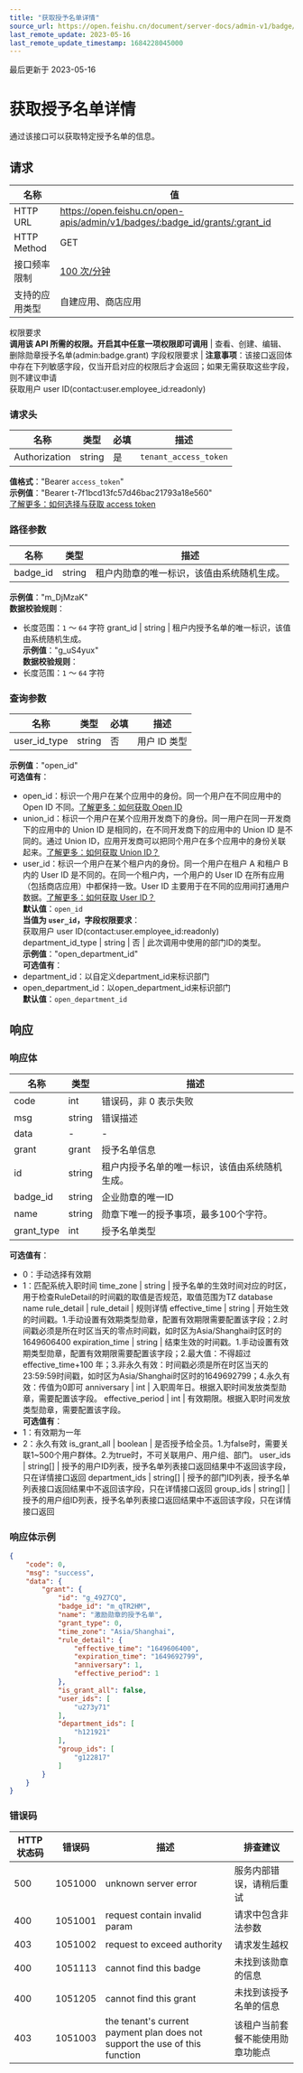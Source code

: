 ```yaml
---
title: "获取授予名单详情"
source_url: https://open.feishu.cn/document/server-docs/admin-v1/badge/badge-grant/get
last_remote_update: 2023-05-16
last_remote_update_timestamp: 1684228045000
---
```

最后更新于 2023-05-16

# 获取授予名单详情

通过该接口可以获取特定授予名单的信息。

## 请求
名称 | 值
---|---
HTTP URL | https://open.feishu.cn/open-apis/admin/v1/badges/:badge_id/grants/:grant_id
HTTP Method | GET
接口频率限制 | [100 次/分钟](https://open.feishu.cn/document/ukTMukTMukTM/uUzN04SN3QjL1cDN)
支持的应用类型 | 自建应用、商店应用
权限要求  
            **调用该 API 所需的权限。开启其中任意一项权限即可调用** | 查看、创建、编辑、删除勋章授予名单(admin:badge.grant)
字段权限要求 | **注意事项**：该接口返回体中存在下列敏感字段，仅当开启对应的权限后才会返回；如果无需获取这些字段，则不建议申请  
        获取用户 user ID(contact:user.employee_id:readonly)

### 请求头

名称 | 类型 | 必填 | 描述
--- | --- | --- | ---
Authorization | string | 是 | `tenant_access_token`  
**值格式**："Bearer `access_token`"  
**示例值**："Bearer t-7f1bcd13fc57d46bac21793a18e560"  
[了解更多：如何选择与获取 access token](https://open.feishu.cn/document/uAjLw4CM/ugTN1YjL4UTN24CO1UjN/trouble-shooting/how-to-choose-which-type-of-token-to-use)

### 路径参数

名称 | 类型 | 描述
--- | --- | ---
badge_id | string | 租户内勋章的唯一标识，该值由系统随机生成。  
**示例值**："m_DjMzaK"  
**数据校验规则**：  
- 长度范围：`1` ～ `64` 字符
grant_id | string | 租户内授予名单的唯一标识，该值由系统随机生成。  
**示例值**："g_uS4yux"  
**数据校验规则**：  
- 长度范围：`1` ～ `64` 字符

### 查询参数

名称 | 类型 | 必填 | 描述
--- | --- | --- | ---
user_id_type | string | 否 | 用户 ID 类型  
**示例值**："open_id"  
**可选值有**：  
- open_id：标识一个用户在某个应用中的身份。同一个用户在不同应用中的 Open ID 不同。[了解更多：如何获取 Open ID](https://open.feishu.cn/document/uAjLw4CM/ugTN1YjL4UTN24CO1UjN/trouble-shooting/how-to-obtain-openid)  
- union_id：标识一个用户在某个应用开发商下的身份。同一用户在同一开发商下的应用中的 Union ID 是相同的，在不同开发商下的应用中的 Union ID 是不同的。通过 Union ID，应用开发商可以把同个用户在多个应用中的身份关联起来。[了解更多：如何获取 Union ID？](https://open.feishu.cn/document/uAjLw4CM/ugTN1YjL4UTN24CO1UjN/trouble-shooting/how-to-obtain-union-id)  
- user_id：标识一个用户在某个租户内的身份。同一个用户在租户 A 和租户 B 内的 User ID 是不同的。在同一个租户内，一个用户的 User ID 在所有应用（包括商店应用）中都保持一致。User ID 主要用于在不同的应用间打通用户数据。[了解更多：如何获取 User ID？](https://open.feishu.cn/document/uAjLw4CM/ugTN1YjL4UTN24CO1UjN/trouble-shooting/how-to-obtain-user-id)  
**默认值**：`open_id`  
**当值为 `user_id`，字段权限要求**：  
获取用户 user ID(contact:user.employee_id:readonly)
department_id_type | string | 否 | 此次调用中使用的部门ID的类型。  
**示例值**："open_department_id"  
**可选值有**：  
- department_id：以自定义department_id来标识部门  
- open_department_id：以open_department_id来标识部门  
**默认值**：`open_department_id`

## 响应

### 响应体

名称 | 类型 | 描述
--- | --- | ---
code | int | 错误码，非 0 表示失败
msg | string | 错误描述
data | \- | \-
grant | grant | 授予名单信息
id | string | 租户内授予名单的唯一标识，该值由系统随机生成。
badge_id | string | 企业勋章的唯一ID
name | string | 勋章下唯一的授予事项，最多100个字符。
grant_type | int | 授予名单类型  
**可选值有**：  
- 0：手动选择有效期  
- 1：匹配系统入职时间
time_zone | string | 授予名单的生效时间对应的时区，用于检查RuleDetail的时间戳的取值是否规范，取值范围为TZ database name
rule_detail | rule_detail | 规则详情
effective_time | string | 开始生效的时间戳。1.手动设置有效期类型勋章，配置有效期限需要配置该字段；2.时间戳必须是所在时区当天的零点时间戳，如时区为Asia/Shanghai时区时的1649606400
expiration_time | string | 结束生效的时间戳。1.手动设置有效期类型勋章，配置有效期限需要配置该字段；2.最大值：不得超过effective_time+100 年；3.非永久有效：时间戳必须是所在时区当天的23:59:59时间戳，如时区为Asia/Shanghai时区时的1649692799；4.永久有效：传值为0即可
anniversary | int | 入职周年日。根据入职时间发放类型勋章，需要配置该字段。
effective_period | int | 有效期限。根据入职时间发放类型勋章，需要配置该字段。  
**可选值有**：  
- 1：有效期为一年  
- 2：永久有效
is_grant_all | boolean | 是否授予给全员。1.为false时，需要关联1~500个用户群体。2.为true时，不可关联用户、用户组、部门。
user_ids | string\[\] | 授予的用户ID列表，授予名单列表接口返回结果中不返回该字段，只在详情接口返回
department_ids | string\[\] | 授予的部门ID列表，授予名单列表接口返回结果中不返回该字段，只在详情接口返回
group_ids | string\[\] | 授予的用户组ID列表，授予名单列表接口返回结果中不返回该字段，只在详情接口返回

### 响应体示例
```json
{
    "code": 0,
    "msg": "success",
    "data": {
        "grant": {
            "id": "g_49Z7CQ",
            "badge_id": "m_qTR2HM",
            "name": "激励勋章的授予名单",
            "grant_type": 0,
            "time_zone": "Asia/Shanghai",
            "rule_detail": {
                "effective_time": "1649606400",
                "expiration_time": "1649692799",
                "anniversary": 1,
                "effective_period": 1
            },
            "is_grant_all": false,
            "user_ids": [
                "u273y71"
            ],
            "department_ids": [
                "h121921"
            ],
            "group_ids": [
                "g122817"
            ]
        }
    }
}
```

### 错误码

HTTP状态码 | 错误码 | 描述 | 排查建议
--- | --- | --- | ---
500 | 1051000 | unknown server error | 服务内部错误，请稍后重试
400 | 1051001 | request contain invalid param | 请求中包含非法参数
403 | 1051002 | request to exceed authority | 请求发生越权
400 | 1051113 | cannot find this badge | 未找到该勋章的信息
400 | 1051205 | cannot find this grant | 未找到该授予名单的信息
403 | 1051003 | the tenant's current payment plan does not support the use of this function | 该租户当前套餐不能使用勋章功能点
